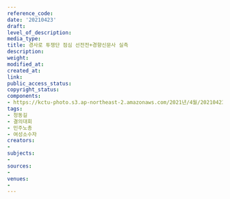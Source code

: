 ```yaml
---
reference_code: 
date: '20210423'
draft: 
level_of_description: 
media_type: 
title: 경사로 투쟁단 점심 선전전+경향신문사 실측
description: 
weight: 
modified_at: 
created_at: 
link: 
public_access_status: 
copyright_status: 
components:
- https://kctu-photo.s3.ap-northeast-2.amazonaws.com/2021년/4월/20210423-경사로+투쟁단+점심+선전전+경향신문사+실측_정동길_결의대회_민주노총_여성소수자/_1DX0011.jpg
tags:
- 정동길
- 결의대회
- 민주노총
- 여성소수자
creators:
- 
subjects:
- 
sources:
- 
venues:
- 
---
```

